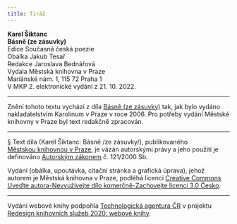 ```yaml
---
title: Tiráž
---
```


**Karel Šiktanc    
Básně (ze zásuvky)**  
Edice Současná česká poezie  
Obálka Jakub Tesař  
Redakce Jaroslava Bednářová  
Vydala Městská knihovna v Praze  
Mariánské nám. 1, 115 72 Praha 1  
V MKP 2. elektronické vydání z 21. 10. 2022.

***

Znění tohoto textu vychází z díla [Básně (ze zásuvky)](https://search.mlp.cz/cz/titul/paralipomena/2566418/#/getPodobneTituly=deskriptory-eq:138-amp:key-eq:2566418) tak, jak bylo vydáno nakladatelstvím Karolinum v Praze v roce 2006. Pro potřeby vydání Městské knihovny v Praze byl text redakčně zpracován.

***

§
Text díla (Karel Šiktanc: Básně /ze zásuvky/), publikovaného [Městskou knihovnou v Praze](https://www.mlp.cz/cz/), je vázán autorskými právy a jeho použití je definováno [Autorským zákonem](https://www.mkcr.cz/predpisy-zakonu-709.html) č. 121/2000 Sb.


Vydání (obálka, upoutávka, citační stránka a grafická úprava), jehož autorem je Městská knihovna v Praze, podléhá licenci [Creative Commons Uveďte autora-Nevyužívejte dílo komerčně-Zachovejte licenci 3.0 Česko](https://creativecommons.org/licenses/by-nc-sa/3.0/cz/).

***

Vydání webové knihy podpořila [Technologická agentura ČR](https://www.tacr.cz/) v projektu [Redesign knihovních služeb 2020: webové knihy](https://starfos.tacr.cz/cs/project/TL04000391).